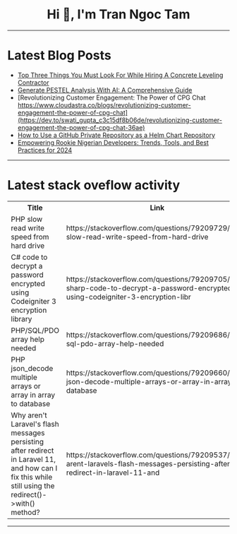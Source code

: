 <h1 align="center">Hi 👋, I'm Tran Ngoc Tam</h1>

---

# Latest Blog Posts 
<!-- BLOG-POST-LIST:START -->
- [Top Three Things You Must Look For While Hiring A Concrete Leveling Contractor](https://dev.to/tomlinsonca6/top-three-things-you-must-look-for-while-hiring-a-concrete-leveling-contractor-43kg)
- [Generate PESTEL Analysis With AI: A Comprehensive Guide](https://dev.to/ishmam_jahan_4269b6f13ba5/generate-pestel-analysis-with-ai-a-comprehensive-guide-3e7e)
- [Revolutionizing Customer Engagement: The Power of CPG Chat https://www.cloudastra.co/blogs/revolutionizing-customer-engagement-the-power-of-cpg-chat](https://dev.to/swati_gupta_c3c15df8b06de/revolutionizing-customer-engagement-the-power-of-cpg-chat-36ae)
- [How to Use a GitHub Private Repository as a Helm Chart Repository](https://dev.to/suin/how-to-use-a-github-private-repository-as-a-helm-chart-repository-390k)
- [Empowering Rookie Nigerian Developers: Trends, Tools, and Best Practices for 2024](https://dev.to/igbojionu/empowering-rookie-nigerian-developers-trends-tools-and-best-practices-for-2024-23ic)
<!-- BLOG-POST-LIST:END -->

---

# Latest stack oveflow activity
<table>
  <tr><th>Title</th><th>Link</th></tr>
  <!-- STACKOVERFLOW:START --><tr><td>PHP slow read write speed from hard drive</td><td>https://stackoverflow.com/questions/79209729/php-slow-read-write-speed-from-hard-drive</td></tr><tr><td>C# code to decrypt a password encrypted using Codeigniter 3 encryption library</td><td>https://stackoverflow.com/questions/79209705/c-sharp-code-to-decrypt-a-password-encrypted-using-codeigniter-3-encryption-libr</td></tr><tr><td>PHP/SQL/PDO array help needed</td><td>https://stackoverflow.com/questions/79209686/php-sql-pdo-array-help-needed</td></tr><tr><td>PHP json_decode multiple arrays or array in array to database</td><td>https://stackoverflow.com/questions/79209660/php-json-decode-multiple-arrays-or-array-in-array-to-database</td></tr><tr><td>Why aren&#39;t Laravel&#39;s flash messages persisting after redirect in Laravel 11, and how can I fix this while still using the redirect&lpar;&rpar;-&gt;with&lpar;&rpar; method?</td><td>https://stackoverflow.com/questions/79209537/why-arent-laravels-flash-messages-persisting-after-redirect-in-laravel-11-and</td></tr><!-- STACKOVERFLOW:END -->
</table>

---



